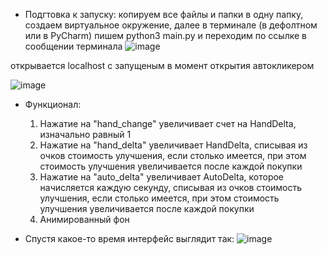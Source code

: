 - Подгтовка к запуску: копируем все файлы и папки в одну папку, создаем виртуальное окружение, далее в терминале (в дефолтном или в PyCharm) пишем 
  python3 main.py
и переходим по ссылке в сообщении терминала
![image](https://user-images.githubusercontent.com/100721529/194036547-38474ea4-f783-4ee8-8226-01ae89879a53.png)

открывается localhost с запущеным в момент открытия автокликером

![image](https://user-images.githubusercontent.com/100721529/194039155-538a8a40-2bb2-4335-8de2-ca63719b5255.png)

- Функционал:
  1) Нажатие на "hand_change" увеличивает счет на HandDelta, изначально равный 1
  2) Нажатие на "hand_delta" увеличивает HandDelta, списывая из очков стоимость улучшения, если столько имеется, при этом стоимость улучшения увеличивается после каждой покупки
  3) Нажатие на "auto_delta" увеличивает AutoDelta, которое начисляется каждую секунду, списывая из очков стоимость улучшения, если столько имеется, при этом стоимость улучшения увеличивается после каждой покупки
  4) Анимированный фон
 
- Спустя какое-то время интерфейс выглядит так:
![image](https://user-images.githubusercontent.com/100721529/194039334-bd368859-5419-4ed5-b7ea-1819974c8f33.png)
